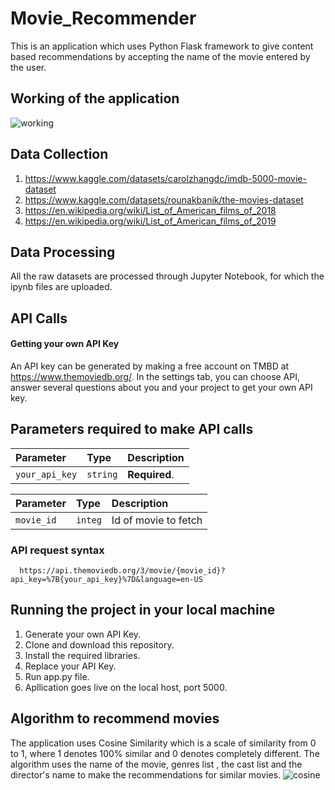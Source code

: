 # Movie_Recommender
This is an application which uses Python Flask framework to give content based recommendations by accepting the name of the movie entered by the user.
## Working of the application
![working](https://user-images.githubusercontent.com/77972615/170870827-a31a9d21-b51e-4790-913a-f16ac75b76cc.png)

## Data Collection
1. https://www.kaggle.com/datasets/carolzhangdc/imdb-5000-movie-dataset
2. https://www.kaggle.com/datasets/rounakbanik/the-movies-dataset
3. https://en.wikipedia.org/wiki/List_of_American_films_of_2018
4. https://en.wikipedia.org/wiki/List_of_American_films_of_2019

## Data Processing
All the raw datasets are processed through Jupyter Notebook, for which the ipynb files are uploaded.

## API Calls

#### Getting your own API Key
An API key can be generated by making a free account on TMBD at https://www.themoviedb.org/. In the settings tab, you can choose API, answer several questions about you and your project to get your own API key.


## Parameters required to make API calls

| Parameter | Type     | Description                |
| :-------- | :------- | :------------------------- |
| `your_api_key` | `string` | **Required**. |




| Parameter  | Type     | Description                       |
| :---------- | :------- | :-------------------------------- |
| ` movie_id  ` | `integ` | Id of movie to fetch |

### API request syntax

```http
  https://api.themoviedb.org/3/movie/{movie_id}?api_key=%7B{your_api_key}%7D&language=en-US
```

## Running the project in your local machine
1. Generate your own API Key.
2. Clone and download this repository.
3. Install the required libraries.
4. Replace your API Key.
5. Run app.py file.
6. Apllication goes live on the local host, port 5000.

## Algorithm to recommend movies
The application uses Cosine Similarity which is a scale of similarity from 0 to 1, where 1 denotes 100% similar and 0 denotes completely different. The algorithm uses the name of the movie, genres list , the cast list and the director's name to make the recommendations for similar movies.
![cosine](https://user-images.githubusercontent.com/77972615/170871084-ead2b1ff-8474-45df-9150-d2b6c47b8ad7.png)




